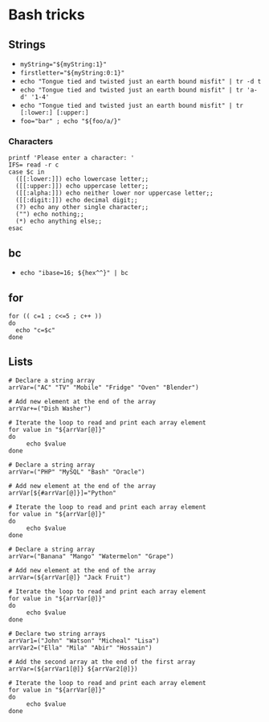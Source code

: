 # Bash tricks

## Strings

- `myString="${myString:1}"`
- `firstletter="${myString:0:1}"`
- `echo "Tongue tied and twisted just an earth bound misfit" | tr -d t`
- `echo "Tongue tied and twisted just an earth bound misfit" | tr 'a-d' '1-4'`
- `echo "Tongue tied and twisted just an earth bound misfit" | tr [:lower:] [:upper:]`
- `foo="bar" ; echo "${foo/a/}"`

### Characters

```
printf 'Please enter a character: '
IFS= read -r c
case $c in
  ([[:lower:]]) echo lowercase letter;;
  ([[:upper:]]) echo uppercase letter;;
  ([[:alpha:]]) echo neither lower nor uppercase letter;;
  ([[:digit:]]) echo decimal digit;;
  (?) echo any other single character;;
  ("") echo nothing;;
  (*) echo anything else;;
esac
```

## bc

- `echo "ibase=16; ${hex^^}" | bc`

## for

```
for (( c=1 ; c<=5 ; c++ ))
do
  echo "c=$c"
done
```


## Lists

```
# Declare a string array
arrVar=("AC" "TV" "Mobile" "Fridge" "Oven" "Blender")

# Add new element at the end of the array
arrVar+=("Dish Washer")

# Iterate the loop to read and print each array element
for value in "${arrVar[@]}"
do
     echo $value
done
```

```
# Declare a string array
arrVar=("PHP" "MySQL" "Bash" "Oracle")

# Add new element at the end of the array
arrVar[${#arrVar[@]}]="Python"

# Iterate the loop to read and print each array element
for value in "${arrVar[@]}"
do
     echo $value
done
```

```
# Declare a string array
arrVar=("Banana" "Mango" "Watermelon" "Grape")

# Add new element at the end of the array
arrVar=(${arrVar[@]} "Jack Fruit")

# Iterate the loop to read and print each array element
for value in "${arrVar[@]}"
do
     echo $value
done
```

```
# Declare two string arrays
arrVar1=("John" "Watson" "Micheal" "Lisa")
arrVar2=("Ella" "Mila" "Abir" "Hossain")

# Add the second array at the end of the first array
arrVar=(${arrVar1[@]} ${arrVar2[@]})

# Iterate the loop to read and print each array element
for value in "${arrVar[@]}"
do
     echo $value
done
```

```

```
